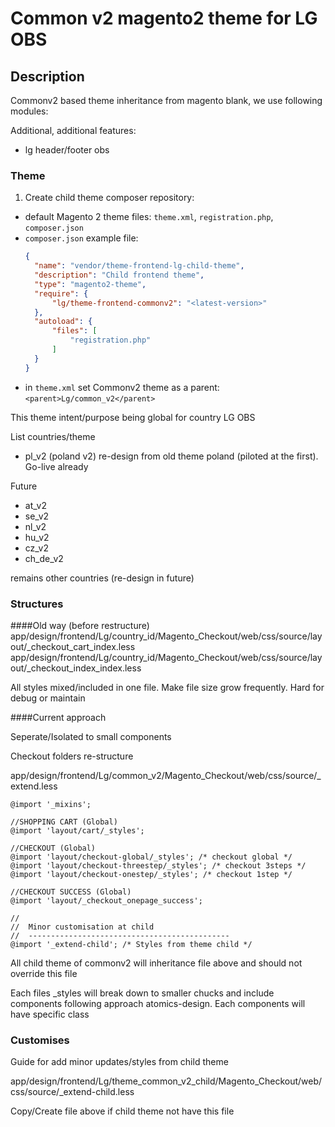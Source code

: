 # Common v2 magento2 theme for LG OBS

## Description
Commonv2 based theme inheritance from magento blank, we use following modules:

Additional, additional features:
* lg header/footer obs

### Theme
1. Create child theme composer repository:
* default Magento 2 theme files: `theme.xml`, `registration.php`, `composer.json`
* `composer.json` example file:
  ```json
  {
    "name": "vendor/theme-frontend-lg-child-theme",
    "description": "Child frontend theme",
    "type": "magento2-theme",
    "require": {
        "lg/theme-frontend-commonv2": "<latest-version>"
    },
    "autoload": {
        "files": [
            "registration.php"
        ]
    }
  }
  ```
* in `theme.xml` set Commonv2 theme as a parent: `<parent>Lg/common_v2</parent>`

This theme intent/purpose being global for country LG OBS

List countries/theme

* pl_v2 (poland v2) re-design from old theme poland (piloted at the first). Go-live already

Future
* at_v2
* se_v2
* nl_v2
* hu_v2
* cz_v2
* ch_de_v2

remains other countries (re-design in future)

### Structures
####Old way (before restructure)
app/design/frontend/Lg/country_id/Magento_Checkout/web/css/source/layout/_checkout_cart_index.less
app/design/frontend/Lg/country_id/Magento_Checkout/web/css/source/layout/_checkout_index_index.less

All styles mixed/included in one file. Make file size grow frequently. Hard for debug or maintain


####Current approach

Seperate/Isolated to small components

Checkout folders re-structure

app/design/frontend/Lg/common_v2/Magento_Checkout/web/css/source/_extend.less
```less
@import '_mixins';

//SHOPPING CART (Global)
@import 'layout/cart/_styles';

//CHECKOUT (Global)
@import 'layout/checkout-global/_styles'; /* checkout global */
@import 'layout/checkout-threestep/_styles'; /* checkout 3steps */
@import 'layout/checkout-onestep/_styles'; /* checkout 1step */

//CHECKOUT SUCCESS (Global)
@import 'layout/_checkout_onepage_success';

//
//  Minor customisation at child
//  ---------------------------------------------
@import '_extend-child'; /* Styles from theme child */
```
All child theme of commonv2 will inheritance file above and should not override this file

Each files _styles will break down to smaller chucks and include components following approach atomics-design.
Each components will have specific class 

### Customises
Guide for add minor updates/styles from child theme

app/design/frontend/Lg/theme_common_v2_child/Magento_Checkout/web/css/source/_extend-child.less

Copy/Create file above if child theme not have this file

